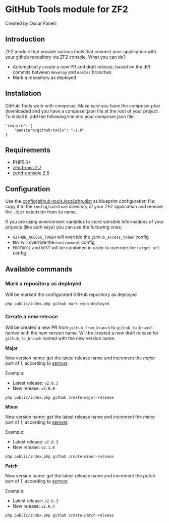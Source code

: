 # GitHub Tools module for ZF2

Created by Oscar Fanelli

## Introduction

ZF2 module that provide various tools that connect your application with your github repository via ZF2 console.
What you can do?

- Automatically create a new PR and draft release, based on the diff commits between `develop` and `master` branches
- Mark a repository as deployed

## Installation

GitHub Tools work with composer.
Make sure you have the composer.phar downloaded and you have a composer.json file at the root of your project.
To install it, add the following line into your composer.json file:

```
"require": {
    "pensiero/github-tools": "~1.0"
}
```

## Requirements

* PHP5.6+
* [zend-mvc 2.7](https://github.com/zendframework/zend-mvc)
* [zend-console 2.6](https://github.com/zendframework/zend-console)

## Configuration

Use the [config/github-tools.local.php.dist](../config/github-tools.local.php.dist) as blueprint configuration file:
copy it to the `config/autoload` directory of your ZF2 application and remove the `.dist` extension from its name.

If you are using environment variables to store sensible informations of your projects (like auth keys)
you can use the following ones:
- `GITHUB_ACCESS_TOKEN` will override the `github_access_token` config
- `ENV` will override the `environment` config
- `PROTOCOL` and `HOST` will be combined in order to override the `target_url` config

## Available commands

### Mark a repository as deployed

Will be marked the configurated GitHub repository as deployed

```
php public/index.php github mark-repo-deployed
```


### Create a new release

Will be created a new PR from `github_from_branch` to `github_to_branch` named with the new version name.
Will be created a new draft release for `github_to_branch` named with the new version name.

**Major**

New version name: get the latest release name and increment the *major* part of 1, according to [semver](http://semver.org/).

Example:
- Latest release: `v2.0.3`
- New release: `v3.0.0`

```
php public/index.php github create-major-release
```

**Minor**

New version name: get the latest release name and increment the *minor* part of 1, according to [semver](http://semver.org/).

Example:
- Latest release: `v2.0.3`
- New release: `v2.1.0`

```
php public/index.php github create-minor-release
```

**Patch**

New version name: get the latest release name and increment the *patch* part of 1, according to [semver](http://semver.org/).

Example:
- Latest release: `v2.0.3`
- New release: `v2.0.4`

```
php public/index.php github create-patch-release
```